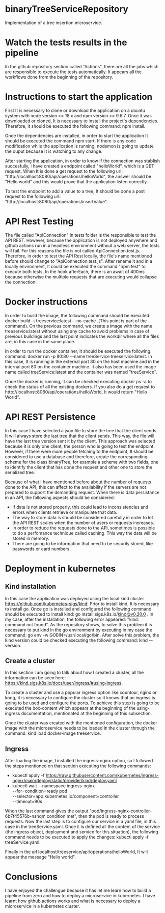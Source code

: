 # binaryTreeServiceRepository
Implementation of a tree insertion microservice.

# Watch the tests results in the pipeline
In the github repository section called "Actions", there are all the jobs which are responsible to execute the tests automatically. It appears all the workflows done from the beginning of the repository.

# Instructions to start the application
First It is necessary to clone or download the application on a ubuntu system with node version >= 18.x and npm version >= 9.6.7. Once it was downloaded or cloned, It is necessary to install the project's dependencies. Therefore, It should be executed the following command: npm install.

Once the dependencies are installed, in order to start the application It should be executed the command npm start. If there is any code modification while the application is running, nodemon is going to update the ouput because It is watching to any change.

After starting the application, in order to know if the connection was stablish succesfully, I have created a endpoint called "helloWorld", which is a GET request. When It is done a get request to the following url: "http://localhost:8080/api/operations/helloWorld", the answer should be "Hello world" and this would prove that the application listen correctly.

To test the endpoint to add a value to a tree, It should be done a post request to the following url: "http://localhost:8080/api/operations/insertValue".

# API Rest Testing
The file called "ApiConnection" in tests folder is the responsible to test the API REST. However, because the application is not deployed anywhere and github actions run in a headless environment without a web server, the tests will fail. For this reasons the file is not called ApiConnection.test.js. Therefore, in order to test the API Rest locally, the file's name mentioned before should change to "ApiConnection.test.js". After rename it and in a locally environment, It could be executed the command "npm test" to execute both tests. In the hook afterEach, there is an await of 400ms because otherwise the multiple requests that are executing would collapse the connection.

# Docker instructions
In order to build the image, the following command should be executed: docker build -t treeservice:latest --no-cache .(This point is part of the command). On the previous command, we create a image with the name treeservice:latest without using any cache to avoid problems in case of previous buildings and the last point indicates the workdir where all the files are, in this case in the same place.

In order to run the docker container, It should be executed the following command: docker run -p 80:80 --name treeService treeservice:latest. In this case, It is running in the external port 80 on the host machine and in the internal port 80 on the container machine. It also has been used the image name called treeService:latest and the container was named "treeService".

Once the docker is running, It can be checked executing docker ps -a to check the status of all the existing dockers. If you also do a get request to http://localhost:8080/api/operations/helloWorld, It would return "Hello World".

# API REST Persistence 
In this case I have selected a json file to store the tree that the client sends. It will always store the last tree that the client sends. This way, the file will have the last tree version sent it by the client. This approach was selected because it is only one client, the person who is going to test the endpoint. However, if there were more people fetching to the endpoint, It should be considered to use a database and therefore, create the corresponding scheme for the class binaryTree, for example a scheme with two fields, one to identify the client that has done the request and other one to store the serialized tree.

Because of what I have mentioned before about the number of requests done to the API, this can affect to the availability if the servers are not prepared to support the demanding request. When there is data persistance in an API, the following aspects should be considered: 

- If data is not stored properly, this could lead to inconsistencies and errors when clients retrieve or manipulate that data.
- The way to store data is should be considered carefully in order to let the API REST scales when the number of users or requests increases.
- In order to reduce the requests done to the API, sometimes is possible to do a perfomance technique called caching. This way the data will be stored in memory. 
- There are going to be information that need to be securily stored, like passwords or card numbers.

# Deployment in kubernetes

## Kind installation

In this case the application was deployed using the local kind cluster https://github.com/kubernetes-sigs/kind. Prior to install kind, It is necessary to install go. Once go is installed and configured the following command should be executed to install kind: go install sigs.k8s.io/kind@v0.20.0 . In my case, after the installation, the following error appeared: "kind: command not found". As the repository shows, to solve this problem it is necessary to put kind in the go environment by executing in my case the command: go env -w GOBIN=/usr/local/go/bin. After solve this problem, the kind version could be checked executing the following command: kind --version.

## Create a cluster
In this section I am going to talk about how I created a cluster, all the information can be seen here: https://kind.sigs.k8s.io/docs/user/ingress/#using-ingress.

To create a cluster and use a popular ingress option like countour, nginx or kong, it is necessary to configure the cluster so it knows that an ingress is going to be used and configure the ports. To achieve this step is going to be executed the box-content which appears at the beginning of the using-ingress documentation, mentionated at the beginning of this subsection. 

Once the cluster was created with the mentioned configuration, the docker image with the microservice needs to be loaded in the cluster through the command: kind load docker-image treeservice. 

## Ingress
After loading the image, I installed the ingress-nginx option, so I followed the steps mentioned on that section executing the following commands:

- kubectl apply -f https://raw.githubusercontent.com/kubernetes/ingress-nginx/main/deploy/static/provider/kind/deploy.yaml
- kubectl wait --namespace ingress-nginx \
  --for=condition=ready pod \
  --selector=app.kubernetes.io/component=controller \
  --timeout=90s

When the last command gives the output  "pod/ingress-nginx-controller-6b7f45576b-nshqm condition met", then the pod is ready to process requests. Now the last step is to configure our service in a yaml file, in this case in the treeService.yaml. Once it is defined all the content of the service (the ingress object, deployment and service for this situation), the following command needs to be executed to apply the changes: kubectl apply -f treeService.yaml.

Finally in the url localhost/treeservice/api/operations/helloWorld, It will appear the message "Hello world".

# Conclusions
I have enjoyed the challengue because it has let me learn how to build a pipeline from zero and how to deploy a microservice in kubernetes. I have learnt how github actions works and what is necessary to deploy a microservice in a kubernetes cluster.